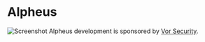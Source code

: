 # Alpheus

![Screenshot](https://1qirkq.dm2301.livefilestore.com/y4mBoMY8wR3dfFOclfZKWnIZtrYC68PNYM3adTZCN9WUtZEzcnZhPAqvXseSkBsEnuB3vAvZN45fDx7MbNoAuqhFEDTu73qwqH2OZxtp-C-j7XYGr1MhjXdLCfGGDhipzTIwmgX7P3rB1huY-u8hl1JMQxWjf4XJzUyga2eN8b9-0cSO6YYufKhzQ6wrgKvxXTEsx2EDQ8id8S_sZ8D1BuDog?width=1121&height=799&cropmode=none)
Alpheus development is sponsored by [Vor Security](https://www.vorsecurity.com).
